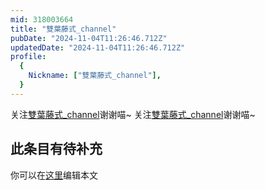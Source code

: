 ```yaml
---
mid: 318003664
title: "雙葉藤式_channel"
pubDate: "2024-11-04T11:26:46.712Z"
updatedDate: "2024-11-04T11:26:46.712Z"
profile:
  {
    Nickname: ["雙葉藤式_channel"],
  }
---
```


关注[雙葉藤式_channel](https://space.bilibili.com/318003664)谢谢喵~ 关注[雙葉藤式_channel](https://space.bilibili.com/318003664)谢谢喵~

## 此条目有待补充
你可以在[这里](https://github.com/Yuhanawa/VTuber.ICU-Content/edit/master/v/雙葉藤式_channel/index.md)编辑本文
